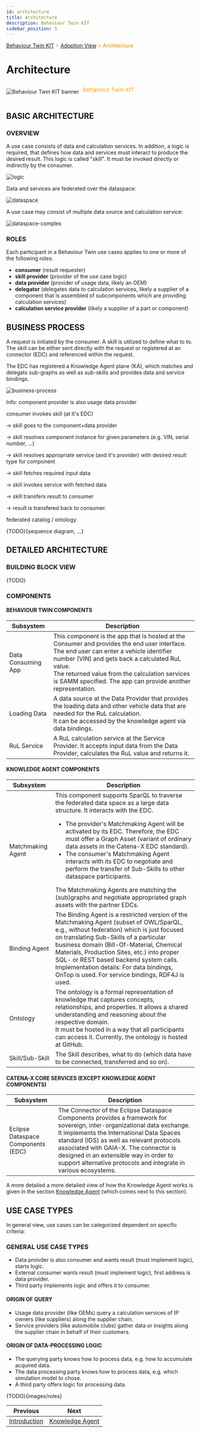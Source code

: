 ```yaml
---
id: architecture
title: Architecture
description: Behaviour Twin KIT
sidebar_position: 5
---
```


<!-- DEACTIVATED FOR DOCUSAURUS FROM HERE -->

<span style="font-size:14px;color:rgb(222,140,0);">[Behaviour Twin KIT](../overview) > [Adoption View](./overview) > Architecture</span>

# Architecture

<!-- DEACTIVATED FOR DOCUSAURUS TO HERE -->

<!-- VARIANT FOR DOCUSAURUS FROM HERE

<div style={{display:'block'}}>
  <div style={{display:'inline-block', verticalAlign:'top'}}>

![Behaviour Twin KIT banner](../../../../static/img/kit-icons/behaviour-twin-kit-icon-mini.png)

  </div>
  <div style={{display:'inline-block', fontSize:17, color:'rgb(255,166,1)', marginLeft:7, verticalAlign:'top', paddingTop:6}}>
Behaviour Twin KIT
  </div>
</div>

VARIANT FOR DOCUSAURUS TO HERE -->

<!-- DEACTIVATED FOR DOCUSAURUS FROM HERE -->

<div style="display:block;">
  <div style="display:inline-block;vertical-align:top;">

![Behaviour Twin KIT banner](../../../../static/img/kit-icons/behaviour-twin-kit-icon-mini.png)

  </div>
  <div style="display:inline-block;font-size:15px;color:rgb(255,166,1);margin-left:7px;vertical-align:top;padding-top:8px;">
Behaviour Twin KIT
  </div>
</div>

<!-- DEACTIVATED FOR DOCUSAURUS TO HERE -->

<!-- END OF HEADER -->

## BASIC ARCHITECTURE

### OVERVIEW

A use case consists of data and calculation services. In addition, a logic is required,
that defines how data and services must interact to produce the desired result.
This logic is called "skill". It must be invoked directly or indirectly by the consumer.

![logic](assets/logic.drawio.svg)

Data and services are federated over the dataspace:

![dataspace](assets/dataspace.drawio.svg)

A use case may consist of multiple data source and calculation service:

![dataspace-complex](assets/dataspace-complex.drawio.svg)

### ROLES

Each participant in a Behaviour Twin use cases applies to one or more of the following roles:

- **consumer** (result requester)
- **skill provider** (provider of the use case logic)
- **data provider** (provider of usage data, likely an OEM)
- **delegator** (delegates data to calculation services, likely a supplier of a component that
  is assembled of subcomponents which are providing calculation services)
- **calculation service provider** (likely a supplier of a part or component)

## BUSINESS PROCESS

A request is initiated by the consumer. A skill is utilized to define
what to to. The skill can be either sent directly with the request or
registered at an connector (EDC) and referenced within the request.

The EDC has registered a Knowledge Agent plane (KA), which matches and
delegats sub-graphs as well as sub-skills and provides data and service
bindings.

![business-process](assets/business-process.drawio.svg)



Info: component provider is also usage data provider

consumer invokes skill (at it's EDC)

  -> skill goes to the component+data provider

  -> skill resolves component instance for given parameters (e.g. VIN, serial number, ...)

  -> skill resolves appropriate service (and it's provider) with desired result type for component

  -> skill fetches required input data

  -> skill invokes service with fetched data

  -> skill transfers result to consumer
  
  -> result is transfered back to consumer.

federated catalog / ontology

{TODO}{sequence diagram, ...}

## DETAILED ARCHITECTURE

### BUILDING BLOCK VIEW

{TODO}

### COMPONENTS

#### BEHAVIOUR TWIN COMPONENTS

|Subsystem|Description|
|---------|-----------|
|Data Consuming App| This component is the app that is hosted at the Consumer and provides the end user interface. The end user can enter a vehicle identifier number (VIN) and gets back a calculated RuL value. <BR/> The returned value from the calculation services is SAMM specified. The app can provide another representation.|
|Loading Data | A data source at the Data Provider that provides the loading data and other vehicle data that are needed for the RuL calculation. <BR/> It can be accessed by the knowledge agent via data bindings.|
|RuL Service| A RuL calculation service at the Service Provider. It accepts input data from the Data Provider, calculates the RuL value and returns it.|

#### KNOWLEDGE AGENT COMPONENTS

|Subsystem|Description|
|---------|-----------|
|Matchmaking Agent|This component supports SparQL to traverse the federated data space as a large data structure. It interacts with the EDC. <UL><LI>The provider's Matchmaking Agent will be activated by its EDC. Therefore, the EDC must offer a Graph Asset (variant of ordinary data assets in the Catena-X EDC standard).</LI><LI> The consumer's Matchmaking Agent interacts with its EDC to negotiate and perform the transfer of Sub-Skills to other dataspace participants.</LI></UL> The Matchmaking Agents are matching the (sub)graphs and negotiate appropriated graph assets with the partner EDCs.|
|Binding Agent| The Binding Agent is a restricted version of the Matchmaking Agent (subset of OWL/SparQL, e.g., without federation) which is just focused on translating Sub-Skills of a particular business domain (Bill-Of-Material, Chemical Materials, Production Sites, etc.)  into proper SQL- or REST based backend system calls. <BR/> Implementation details: For data bindings, OnTop is used. For service bindings, RDF4J is used.|
|Ontology|The ontology is a formal representation of knowledge that captures concepts, relationships, and properties. It allows a shared understanding and reasoning about the respective domain. <BR/> It must be hosted in a way that all participants can access it. Currently, the ontology is hosted at GitHub.|
|Skill/Sub-Skill| The Skill describes, what to do (which data have to be connected, transferred and so on).|

#### CATENA-X CORE SERVICES (EXCEPT KNOWLEDGE AGENT COMPONENTS)

|Subsystem|Description|
|---------|-----------|
|Eclipse Dataspace Components (EDC)|The Connector of the Eclipse Dataspace Components provides a framework for sovereign, inter-organizational data exchange. It implements the International Data Spaces standard (IDS) as well as relevant protocols associated with GAIA-X. The connector is designed in an extensible way in order to support alternative protocols and integrate in various ecosystems.|

A more detailed a more detailed view of how the Knowledge Agent works is given in
the section [Knowledge Agent](./knowledge-agent) (which comes next to this section).

## USE CASE TYPES

In general view, use cases can be categorized dependent on specific criteria:

### GENERAL USE CASE TYPES

- Data proivder is also consumer and wants result (must implement logic),  starts logic.
- External consumer wants result (must implement logic), first address is data provider.
- Third party implements logic and offers it to consumer.

#### ORIGIN OF QUERY

- Usage data provider (like OEMs) query a calculation services of IP owners (like suppliers) along the supplier chain.
- Service providers (like automobile clubs) gather data or insights along the supplier chain in behalf of their customers.

#### ORIGIN OF DATA-PROCESSING LOGIC

- The querying party knows how to process data, e.g. how to accumulate acquired data.
- The data processing party knows how to process data, e.g. which simulation model to chose.
- A third party offers logic for processing data.


{TODO}{images/roles}


<!-- START OF FOOTER -->

<!-- DEACTIVATED FOR DOCUSAURUS FROM HERE -->

| Previous | Next |
| -------- | ---- |
| [Introduction](./introduction) | [Knowledge Agent](./knowledge-agent) |

<!-- DEACTIVATED FOR DOCUSAURUS TO HERE -->

